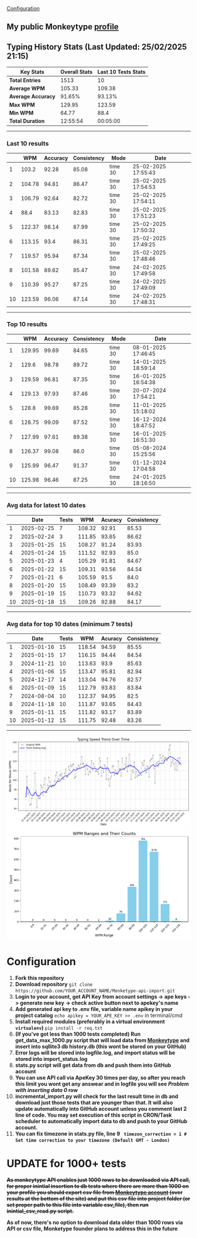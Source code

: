 
[Configuration](#configuration)
## My public Monkeytype [profile](https://monkeytype.com/profile/zp14)


        
## Typing History Stats (Last Updated: 25/02/2025 21:15)

| **Key Stats**               | **Overall Stats**       | **Last 10 Tests Stats**  |
|--------------------------|-------------------------|--------------------------|
| **Total Entries**        | 1513           | 10                       |
| **Average WPM**          | 105.33           | 109.38    |
| **Average Accuracy**     | 91.65%          | 93.13%   |
| **Max WPM**              | 129.95               | 123.59        |
| **Min WPM**              | 64.77               | 88.4                        |
| **Total Duration**       | 12:55:54        | 00:05:00                        |


---

### Last 10 results

| | WPM | Accuracy | Consistency | Mode | Date |
| --- | --- | -------- | ----------- | ---- | --------- |
| 1 | 103.2 | 92.28 | 85.08 | time 30 | 25-02-2025 17:55:43 |
| 2 | 104.78 | 94.81 | 86.47 | time 30 | 25-02-2025 17:54:53 |
| 3 | 106.79 | 92.64 | 82.72 | time 30 | 25-02-2025 17:54:11 |
| 4 | 88.4 | 83.13 | 82.83 | time 30 | 25-02-2025 17:51:23 |
| 5 | 122.37 | 98.14 | 87.99 | time 30 | 25-02-2025 17:50:32 |
| 6 | 113.15 | 93.4 | 86.31 | time 30 | 25-02-2025 17:49:25 |
| 7 | 119.57 | 95.94 | 87.34 | time 30 | 25-02-2025 17:48:46 |
| 8 | 101.58 | 89.62 | 85.47 | time 30 | 24-02-2025 17:49:58 |
| 9 | 110.39 | 95.27 | 87.25 | time 30 | 24-02-2025 17:49:09 |
| 10 | 123.59 | 96.06 | 87.14 | time 30 | 24-02-2025 17:48:31 |


 --- 

### Top 10 results

| | WPM | Accuracy | Consistency | Mode | Date |
| --- | --- | -------- | ----------- | ---- | --------- |
| 1 | 129.95 | 99.69 | 84.65 | time 30 | 08-01-2025 17:46:45 |
| 2 | 129.6 | 98.78 | 89.72 | time 30 | 14-01-2025 18:59:14 |
| 3 | 129.59 | 96.81 | 87.35 | time 30 | 16-01-2025 16:54:38 |
| 4 | 129.13 | 97.93 | 87.46 | time 30 | 20-07-2024 17:54:21 |
| 5 | 128.8 | 99.69 | 85.28 | time 30 | 11-01-2025 15:18:02 |
| 6 | 128.75 | 99.09 | 87.52 | time 30 | 16-12-2024 18:47:52 |
| 7 | 127.99 | 97.61 | 89.38 | time 30 | 16-01-2025 16:51:30 |
| 8 | 126.37 | 99.08 | 86.0 | time 30 | 05-08-2024 15:25:56 |
| 9 | 125.99 | 96.47 | 91.37 | time 30 | 01-12-2024 17:04:58 |
| 10 | 125.98 | 96.46 | 87.25 | time 30 | 24-01-2025 18:16:50 |


 --- 

### Avg data for latest 10 dates

| | Date | Tests | WPM | Acuracy | Consistency |
| --- | --- | -------- | ----------- | ---- | --------- |
| 1 | 2025-02-25 | 7 | 108.32 | 92.91 | 85.53 |
| 2 | 2025-02-24 | 3 | 111.85 | 93.65 | 86.62 |
| 3 | 2025-01-25 | 15 | 108.27 | 91.24 | 83.93 |
| 4 | 2025-01-24 | 15 | 111.52 | 92.93 | 85.0 |
| 5 | 2025-01-23 | 4 | 105.29 | 91.81 | 84.67 |
| 6 | 2025-01-22 | 15 | 109.31 | 93.56 | 84.54 |
| 7 | 2025-01-21 | 6 | 105.59 | 91.5 | 84.0 |
| 8 | 2025-01-20 | 15 | 108.49 | 93.39 | 83.2 |
| 9 | 2025-01-19 | 15 | 110.73 | 93.32 | 84.62 |
| 10 | 2025-01-18 | 15 | 109.26 | 92.88 | 84.17 |


 --- 

### Avg data for top 10 dates (minimum 7 tests)

| | Date | Tests | WPM | Acuracy | Consistency |
| --- | --- | -------- | ----------- | ---- | --------- |
| 1 | 2025-01-16 | 15 | 118.54 | 94.59 | 85.55 |
| 2 | 2025-01-15 | 17 | 116.15 | 94.44 | 84.54 |
| 3 | 2024-11-21 | 10 | 113.63 | 93.9 | 85.63 |
| 4 | 2025-01-06 | 15 | 113.47 | 95.81 | 82.94 |
| 5 | 2024-12-17 | 14 | 113.04 | 94.76 | 82.57 |
| 6 | 2025-01-09 | 15 | 112.79 | 93.83 | 83.84 |
| 7 | 2024-08-04 | 10 | 112.37 | 94.95 | 82.5 |
| 8 | 2024-11-18 | 10 | 111.87 | 93.65 | 84.43 |
| 9 | 2025-01-11 | 15 | 111.82 | 93.17 | 83.89 |
| 10 | 2025-01-12 | 15 | 111.75 | 92.48 | 83.26 |


 --- 


        
![speed trend](typing_speed_trend.png)
![counted chart](count_tests.png)
# Configuration
1. **Fork this repository** 
2. **Download repository** `git clone https://github.com/YOUR_ACCOUNT_NAME/Monketype-api-import.git`
3. **Login to your account, get API Key from account settings -> ape keys -> generate new key -> check active button next to apekey's name**
4. **Add generated api key to .env file, variable name apikey in your project catalog**  `echo apikey = YOUR_APE_KEY >> .env` in terminal/cmd
5. **Install required modules (preferably in a virtual environment `virtualenv`)** `pip install -r req.txt`
6. **(If you've got less than 1000 tests completed) Run get_data_max_1000.py script that will load data from [Monkeytype](https://monkeytype.com/) and insert into sqllite3 db history.db (this wont be stored on your GitHub)**
7. **Error logs will be stored into logfile.log, and import status will be stored into import_status.log**
8. **stats.py script will get data from db and push them into GitHub account**
9. **You can use API call via ApeKey 30 times per day, so after you reach this limit you wont get any answear and in logfile you will see *Problem with inserting data 0* row**
10. **incremental_import.py will check for the last result time in db and download just those tests that are younger than that. It will also update automatically into GitHub account unless you comment last 2 line of code. You may set execution of this script in CRON/Task scheduler to automatically import data to db and push to your GitHub account.**
11. **You can fix timezone in stats.py file, line 9 ` timezon_correction = 1 # Set time correction to your timezone (Default GMT - London)`**
# UPDATE for 1000+ tests
    
~~**As monkeytype API enables just 1000 rows to be downloaded via API call, for proper inintial insertion to db tests where there are more than 1000 on your profile
you should export csv file from [Monkeytype account](https://monkeytype.com/account) (over results at the bottom of the site)
and put this csv file into project folder (or set proper path to this file into variable csv_file), then run inintial_csv_read.py script.**~~

**As of now, there's no option to download data older than 1000 rows via API or csv file, Monketype founder plans to address this in the future**
    
    